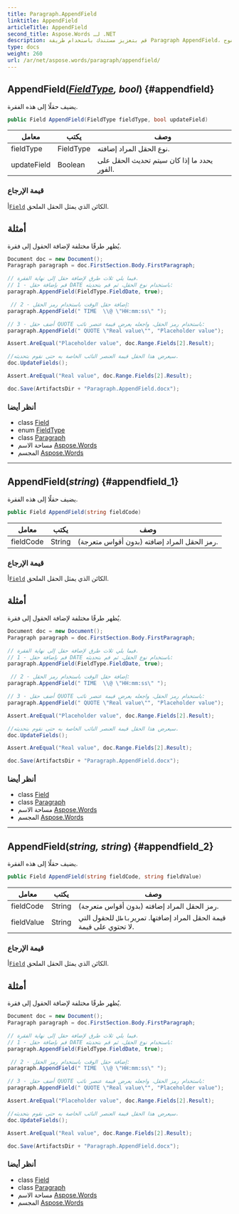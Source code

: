 ```yaml
---
title: Paragraph.AppendField
linktitle: AppendField
articleTitle: AppendField
second_title: Aspose.Words لـ .NET
description: قم بتعزيز مستندك باستخدام طريقة Paragraph AppendField، من خلال إضافة حقول مخصصة إلى الفقرات بسلاسة لتحسين التنظيم والوضوح.
type: docs
weight: 260
url: /ar/net/aspose.words/paragraph/appendfield/
---
```

## AppendField(*[FieldType](../../../aspose.words.fields/fieldtype/), bool*) {#appendfield}

يضيف حقلًا إلى هذه الفقرة.

```csharp
public Field AppendField(FieldType fieldType, bool updateField)
```

| معامل | يكتب | وصف |
| --- | --- | --- |
| fieldType | FieldType | نوع الحقل المراد إضافته. |
| updateField | Boolean | يحدد ما إذا كان سيتم تحديث الحقل على الفور. |

### قيمة الإرجاع

أ[`Field`](../../../aspose.words.fields/field/) الكائن الذي يمثل الحقل الملحق.

## أمثلة

يُظهر طرقًا مختلفة لإضافة الحقول إلى فقرة.

```csharp
Document doc = new Document();
Paragraph paragraph = doc.FirstSection.Body.FirstParagraph;

// فيما يلي ثلاث طرق لإضافة حقل إلى نهاية الفقرة.
// 1 - قم بإضافة حقل DATE باستخدام نوع الحقل، ثم قم بتحديثه:
paragraph.AppendField(FieldType.FieldDate, true);

 // 2 - إضافة حقل الوقت باستخدام رمز الحقل:
paragraph.AppendField(" TIME  \\@ \"HH:mm:ss\" ");

// 3 - أضف حقل QUOTE باستخدام رمز الحقل، واجعله يعرض قيمة عنصر نائب:
paragraph.AppendField(" QUOTE \"Real value\"", "Placeholder value");

Assert.AreEqual("Placeholder value", doc.Range.Fields[2].Result);

//سيعرض هذا الحقل قيمة العنصر النائب الخاصة به حتى نقوم بتحديثه.
doc.UpdateFields();

Assert.AreEqual("Real value", doc.Range.Fields[2].Result);

doc.Save(ArtifactsDir + "Paragraph.AppendField.docx");
```

### أنظر أيضا

* class [Field](../../../aspose.words.fields/field/)
* enum [FieldType](../../../aspose.words.fields/fieldtype/)
* class [Paragraph](../)
* مساحة الاسم [Aspose.Words](../../../aspose.words/)
* المجسم [Aspose.Words](../../../)

---

## AppendField(*string*) {#appendfield_1}

يضيف حقلًا إلى هذه الفقرة.

```csharp
public Field AppendField(string fieldCode)
```

| معامل | يكتب | وصف |
| --- | --- | --- |
| fieldCode | String | رمز الحقل المراد إضافته (بدون أقواس متعرجة). |

### قيمة الإرجاع

أ[`Field`](../../../aspose.words.fields/field/) الكائن الذي يمثل الحقل الملحق.

## أمثلة

يُظهر طرقًا مختلفة لإضافة الحقول إلى فقرة.

```csharp
Document doc = new Document();
Paragraph paragraph = doc.FirstSection.Body.FirstParagraph;

// فيما يلي ثلاث طرق لإضافة حقل إلى نهاية الفقرة.
// 1 - قم بإضافة حقل DATE باستخدام نوع الحقل، ثم قم بتحديثه:
paragraph.AppendField(FieldType.FieldDate, true);

 // 2 - إضافة حقل الوقت باستخدام رمز الحقل:
paragraph.AppendField(" TIME  \\@ \"HH:mm:ss\" ");

// 3 - أضف حقل QUOTE باستخدام رمز الحقل، واجعله يعرض قيمة عنصر نائب:
paragraph.AppendField(" QUOTE \"Real value\"", "Placeholder value");

Assert.AreEqual("Placeholder value", doc.Range.Fields[2].Result);

//سيعرض هذا الحقل قيمة العنصر النائب الخاصة به حتى نقوم بتحديثه.
doc.UpdateFields();

Assert.AreEqual("Real value", doc.Range.Fields[2].Result);

doc.Save(ArtifactsDir + "Paragraph.AppendField.docx");
```

### أنظر أيضا

* class [Field](../../../aspose.words.fields/field/)
* class [Paragraph](../)
* مساحة الاسم [Aspose.Words](../../../aspose.words/)
* المجسم [Aspose.Words](../../../)

---

## AppendField(*string, string*) {#appendfield_2}

يضيف حقلًا إلى هذه الفقرة.

```csharp
public Field AppendField(string fieldCode, string fieldValue)
```

| معامل | يكتب | وصف |
| --- | --- | --- |
| fieldCode | String | رمز الحقل المراد إضافته (بدون أقواس متعرجة). |
| fieldValue | String | قيمة الحقل المراد إضافتها. تمرير`باطل` للحقول التي لا تحتوي على قيمة. |

### قيمة الإرجاع

أ[`Field`](../../../aspose.words.fields/field/) الكائن الذي يمثل الحقل الملحق.

## أمثلة

يُظهر طرقًا مختلفة لإضافة الحقول إلى فقرة.

```csharp
Document doc = new Document();
Paragraph paragraph = doc.FirstSection.Body.FirstParagraph;

// فيما يلي ثلاث طرق لإضافة حقل إلى نهاية الفقرة.
// 1 - قم بإضافة حقل DATE باستخدام نوع الحقل، ثم قم بتحديثه:
paragraph.AppendField(FieldType.FieldDate, true);

 // 2 - إضافة حقل الوقت باستخدام رمز الحقل:
paragraph.AppendField(" TIME  \\@ \"HH:mm:ss\" ");

// 3 - أضف حقل QUOTE باستخدام رمز الحقل، واجعله يعرض قيمة عنصر نائب:
paragraph.AppendField(" QUOTE \"Real value\"", "Placeholder value");

Assert.AreEqual("Placeholder value", doc.Range.Fields[2].Result);

//سيعرض هذا الحقل قيمة العنصر النائب الخاصة به حتى نقوم بتحديثه.
doc.UpdateFields();

Assert.AreEqual("Real value", doc.Range.Fields[2].Result);

doc.Save(ArtifactsDir + "Paragraph.AppendField.docx");
```

### أنظر أيضا

* class [Field](../../../aspose.words.fields/field/)
* class [Paragraph](../)
* مساحة الاسم [Aspose.Words](../../../aspose.words/)
* المجسم [Aspose.Words](../../../)
